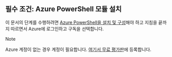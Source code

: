## 필수 조건: Azure PowerShell 모듈 설치
이 문서의 단계를 수행하려면 [Azure PowerShell을 설치 및 구성](../articles/powershell-install-configure.md)해야 하고 지침을 끝까지 따르면서 Azure에 로그인하고 구독을 선택합니다.

> [!NOTE]
> Azure 계정이 없는 경우 계정이 필요합니다. [여기서 무료 평가판](../articles/active-directory/sign-up-organization.md)에 등록합니다.
> 
> 

<!---HONumber=AcomDC_0224_2016-->